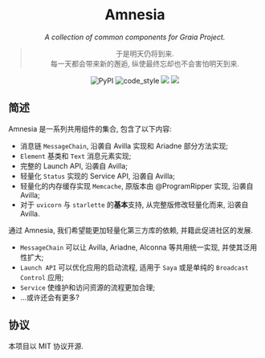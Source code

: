 <div align="center">

# Amnesia

_A collection of common components for Graia Project._ 

> 于是明天仍将到来.  
> 每一天都会带来新的邂逅, 纵使最终忘却也不会害怕明天到来.

</div>

<p align="center">
  <img alt="PyPI" src="https://img.shields.io/pypi/v/graia-amnesia" />
  <img src="https://img.shields.io/badge/code%20style-black-000000.svg" alt="code_style" />
  <img src="https://img.shields.io/badge/%20imports-isort-%231674b1?style=flat&labelColor=ef8336" />
  <a href="https://results.pre-commit.ci/latest/github/GraiaProject/Amnesia/master">
    <img src="https://results.pre-commit.ci/badge/github/GraiaProject/Amnesia/master.svg" />
  </a>

</p>

## 简述

Amnesia 是一系列共用组件的集合, 包含了以下内容:

 - 消息链 `MessageChain`, 沿袭自 Avilla 实现和 Ariadne 部分方法实现;
 - `Element` 基类和 `Text` 消息元素实现;
 - 完整的 Launch API, 沿袭自 Avilla;
 - 轻量化 `Status` 实现的 Service API, 沿袭自 Avilla;
 - 轻量化的内存缓存实现 `Memcache`, 原版本由 @ProgramRipper 实现, 沿袭自 Avilla;
 - 对于 `uvicorn` 与 `starlette` 的**基本**支持, 从完整版修改轻量化而来, 沿袭自 Avilla.

通过 Amnesia, 我们希望能更加轻量化第三方库的依赖, 并籍此促进社区的发展.

 - `MessageChain` 可以让 Avilla, Ariadne, Alconna 等共用统一实现, 并使其泛用性扩大;
 - `Launch API` 可以优化应用的启动流程, 适用于 `Saya` 或是单纯的 `Broadcast Control` 应用;
 - `Service` 使维护和访问资源的流程更加合理;
 - ...或许还会有更多?

## 协议

本项目以 MIT 协议开源.
